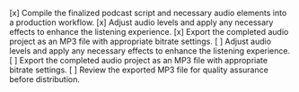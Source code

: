 [x] Compile the finalized podcast script and necessary audio elements into a production workflow.
[x] Adjust audio levels and apply any necessary effects to enhance the listening experience.
[x] Export the completed audio project as an MP3 file with appropriate bitrate settings.
[ ] Adjust audio levels and apply any necessary effects to enhance the listening experience.
[ ] Export the completed audio project as an MP3 file with appropriate bitrate settings.
[ ] Review the exported MP3 file for quality assurance before distribution.